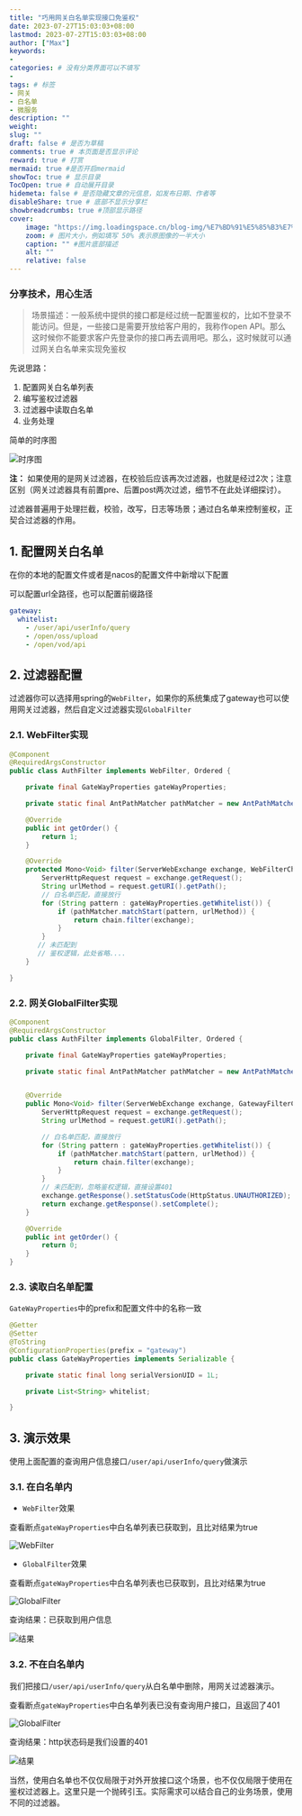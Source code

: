 ```yaml
---
title: "巧用网关白名单实现接口免鉴权"
date: 2023-07-27T15:03:03+08:00
lastmod: 2023-07-27T15:03:03+08:00
author: ["Max"]
keywords: 
- 
categories: # 没有分类界面可以不填写
- 
tags: # 标签
- 网关
- 白名单
- 微服务
description: ""
weight:
slug: ""
draft: false # 是否为草稿
comments: true # 本页面是否显示评论
reward: true # 打赏
mermaid: true #是否开启mermaid
showToc: true # 显示目录
TocOpen: true # 自动展开目录
hidemeta: false # 是否隐藏文章的元信息，如发布日期、作者等
disableShare: true # 底部不显示分享栏
showbreadcrumbs: true #顶部显示路径
cover:
    image: "https://img.loadingspace.cn/blog-img/%E7%BD%91%E5%85%B3%E7%99%BD%E5%90%8D%E5%8D%95.jpg" 
    zoom: # 图片大小，例如填写 50% 表示原图像的一半大小
    caption: "" #图片底部描述
    alt: ""
    relative: false
---
```


### 分享技术，用心生活

>场景描述：一般系统中提供的接口都是经过统一配置鉴权的，比如不登录不能访问。但是，一些接口是需要开放给客户用的，我称作open API。那么这时候你不能要求客户先登录你的接口再去调用吧。那么，这时候就可以通过网关白名单来实现免鉴权

先说思路：
1. 配置网关白名单列表
2. 编写鉴权过滤器
3. 过滤器中读取白名单
4. 业务处理

简单的时序图


![时序图](https://img.loadingspace.cn/blog-img/filter_uml2.png)

**注：** 如果使用的是网关过滤器，在校验后应该再次过滤器，也就是经过2次；注意区别（网关过滤器具有前置pre、后置post两次过滤，细节不在此处详细探讨）。

过滤器普遍用于处理拦截，校验，改写，日志等场景；通过白名单来控制鉴权，正契合过滤器的作用。

## 1. 配置网关白名单

在你的本地的配置文件或者是nacos的配置文件中新增以下配置

可以配置url全路径，也可以配置前缀路径
```yml
gateway:
  whitelist:
    - /user/api/userInfo/query
    - /open/oss/upload
    - /open/vod/api
```

## 2. 过滤器配置

过滤器你可以选择用spring的`WebFilter`，如果你的系统集成了gateway也可以使用网关过滤器，然后自定义过滤器实现`GlobalFilter `

### 2.1. WebFilter实现

```java
@Component
@RequiredArgsConstructor
public class AuthFilter implements WebFilter, Ordered {

    private final GateWayProperties gateWayProperties;

    private static final AntPathMatcher pathMatcher = new AntPathMatcher();

    @Override
    public int getOrder() {
        return 1;
    }

    @Override
    protected Mono<Void> filter(ServerWebExchange exchange, WebFilterChain chain) {
        ServerHttpRequest request = exchange.getRequest();
        String urlMethod = request.getURI().getPath();
        // 白名单匹配，直接放行
        for (String pattern : gateWayProperties.getWhitelist()) {
            if (pathMatcher.matchStart(pattern, urlMethod)) {
                return chain.filter(exchange);
            }
        }
       // 未匹配到
       // 鉴权逻辑，此处省略....
    }

}
```

### 2.2. 网关GlobalFilter实现

```java
@Component
@RequiredArgsConstructor
public class AuthFilter implements GlobalFilter, Ordered {

    private final GateWayProperties gateWayProperties;

    private static final AntPathMatcher pathMatcher = new AntPathMatcher();


    @Override
    public Mono<Void> filter(ServerWebExchange exchange, GatewayFilterChain chain) {
        ServerHttpRequest request = exchange.getRequest();
        String urlMethod = request.getURI().getPath();

        // 白名单匹配，直接放行
        for (String pattern : gateWayProperties.getWhitelist()) {
            if (pathMatcher.matchStart(pattern, urlMethod)) {
                return chain.filter(exchange);
            }
        }
        // 未匹配到，忽略鉴权逻辑，直接设置401
        exchange.getResponse().setStatusCode(HttpStatus.UNAUTHORIZED);
        return exchange.getResponse().setComplete();
    }

    @Override
    public int getOrder() {
        return 0;
    }
}
```

### 2.3. 读取白名单配置

`GateWayProperties`中的prefix和配置文件中的名称一致

```java
@Getter
@Setter
@ToString
@ConfigurationProperties(prefix = "gateway")
public class GateWayProperties implements Serializable {

    private static final long serialVersionUID = 1L;

    private List<String> whitelist;

}
```

## 3. 演示效果

使用上面配置的查询用户信息接口`/user/api/userInfo/query`做演示

### 3.1. 在白名单内

- `WebFilter`效果

查看断点`gateWayProperties`中白名单列表已获取到，且比对结果为true

![WebFilter](https://img.loadingspace.cn/blog-img/webfilter.png)

- `GlobalFilter`效果

查看断点`gateWayProperties`中白名单列表也已获取到，且比对结果为true

![GlobalFilter](https://img.loadingspace.cn/blog-img/gatewayfilter.png)

查询结果：已获取到用户信息

![结果](https://img.loadingspace.cn/blog-img/filter_success.png)

### 3.2. 不在白名单内

我们把接口`/user/api/userInfo/query`从白名单中删除，用网关过滤器演示。

查看断点`gateWayProperties`中白名单列表已没有查询用户接口，且返回了401

![GlobalFilter](https://img.loadingspace.cn/blog-img/filter_fail.png)

查询结果：http状态码是我们设置的401

![结果](https://img.loadingspace.cn/blog-img/fail-401.png)

当然，使用白名单也不仅仅局限于对外开放接口这个场景，也不仅仅局限于使用在鉴权过滤器上。这里只是一个抛砖引玉。实际需求可以结合自己的业务场景，使用不同的过滤器。



